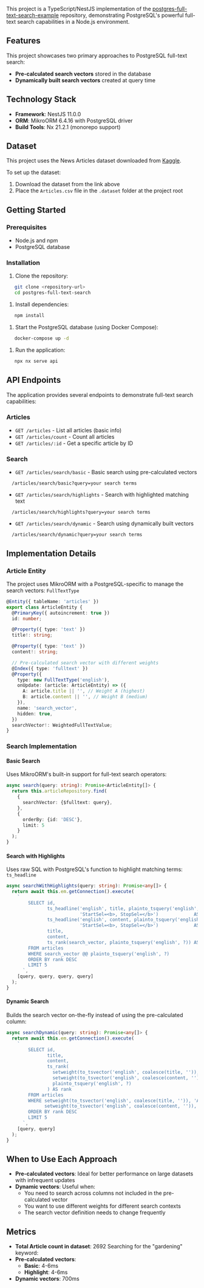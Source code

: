 This project is a TypeScript/NestJS implementation of the [postgres-full-text-search-example](https://github.com/andfadeev/postgres-full-text-search-example) repository, demonstrating PostgreSQL's powerful full-text search capabilities in a Node.js environment.

## Features

This project showcases two primary approaches to PostgreSQL full-text search:

- **Pre-calculated search vectors** stored in the database
- **Dynamically built search vectors** created at query time

## Technology Stack

- **Framework**: NestJS 11.0.0
- **ORM**: MikroORM 6.4.16 with PostgreSQL driver
- **Build Tools**: Nx 21.2.1 (monorepo support)

## Dataset

This project uses the News Articles dataset downloaded from [Kaggle](https://www.kaggle.com/datasets/asad1m9a9h6mood/news-articles?resource=download).

To set up the dataset:

1. Download the dataset from the link above
2. Place the `Articles.csv` file in the `.dataset` folder at the project root

## Getting Started

### Prerequisites

- Node.js and npm
- PostgreSQL database

### Installation

1. Clone the repository:

```sh
   git clone <repository-url>
   cd postgres-full-text-search
```

1. Install dependencies:

```sh
   npm install
```

1. Start the PostgreSQL database (using Docker Compose):

```sh
   docker-compose up -d
```

1. Run the application:

```sh
   npx nx serve api
```

## API Endpoints

The application provides several endpoints to demonstrate full-text search capabilities:

### Articles

- `GET /articles` - List all articles (basic info)
- `GET /articles/count` - Count all articles
- `GET /articles/:id` - Get a specific article by ID

### Search

- `GET /articles/search/basic` - Basic search using pre-calculated vectors

```
  /articles/search/basic?query=your search terms
```

- `GET /articles/search/highlights` - Search with highlighted matching text

```
  /articles/search/highlights?query=your search terms
```

- `GET /articles/search/dynamic` - Search using dynamically built vectors

```
  /articles/search/dynamic?query=your search terms
```

## Implementation Details

### Article Entity

The project uses MikroORM with a PostgreSQL-specific to manage the search vectors: `FullTextType`

```typescript
@Entity({ tableName: 'articles' })
export class ArticleEntity {
  @PrimaryKey({ autoincrement: true })
  id: number;

  @Property({ type: 'text' })
  title!: string;

  @Property({ type: 'text' })
  content!: string;

  // Pre-calculated search vector with different weights
  @Index({ type: 'fulltext' })
  @Property({
    type: new FullTextType('english'),
    onUpdate: (article: ArticleEntity) => ({
      A: article.title || '', // Weight A (highest)
      B: article.content || '', // Weight B (medium)
    }),
    name: 'search_vector',
    hidden: true,
  })
  searchVector!: WeightedFullTextValue;
}
```

### Search Implementation

#### Basic Search

Uses MikroORM's built-in support for full-text search operators:

```typescript
async search(query: string): Promise<ArticleEntity[]> {
  return this.articleRepository.find(
    {
      searchVector: {$fulltext: query},
    },
    {
      orderBy: {id: 'DESC'},
      limit: 5
    }
  );
}
```

#### Search with Highlights

Uses raw SQL with PostgreSQL's function to highlight matching terms: `ts_headline`

```typescript
async searchWithHighlights(query: string): Promise<any[]> {
  return await this.em.getConnection().execute(
    `
        SELECT id,
               ts_headline('english', title, plainto_tsquery('english', ?),
                           'StartSel=<b>, StopSel=</b>')             AS highlighted_title,
               ts_headline('english', content, plainto_tsquery('english', ?),
                           'StartSel=<b>, StopSel=</b>')             AS highlighted_content,
               title,
               content,
               ts_rank(search_vector, plainto_tsquery('english', ?)) AS rank
        FROM articles
        WHERE search_vector @@ plainto_tsquery('english', ?)
        ORDER BY rank DESC
        LIMIT 5
      `,
    [query, query, query, query]
  );
}
```

#### Dynamic Search

Builds the search vector on-the-fly instead of using the pre-calculated column:

```typescript
async searchDynamic(query: string): Promise<any[]> {
  return await this.em.getConnection().execute(
    `
        SELECT id,
               title,
               content,
               ts_rank(
                 setweight(to_tsvector('english', coalesce(title, '')), 'A') ||
                 setweight(to_tsvector('english', coalesce(content, '')), 'B'),
                 plainto_tsquery('english', ?)
               ) AS rank
        FROM articles
        WHERE setweight(to_tsvector('english', coalesce(title, '')), 'A') ||
              setweight(to_tsvector('english', coalesce(content, '')), 'B') @@ plainto_tsquery('english', ?)
        ORDER BY rank DESC
        LIMIT 5
      `,
    [query, query]
  );
}
```

## When to Use Each Approach

- **Pre-calculated vectors**: Ideal for better performance on large datasets with infrequent updates
- **Dynamic vectors**: Useful when:
  - You need to search across columns not included in the pre-calculated vector
  - You want to use different weights for different search contexts
  - The search vector definition needs to change frequently
 
## Metrics
- **Total Article count in dataset**: 2692 
Searching for the "gardening" keyword:
- **Pre-calculated vectors**: 
    - **Basic**: 4-6ms
    - **Highlight**: 4-6ms 
- **Dynamic vectors**: 700ms
